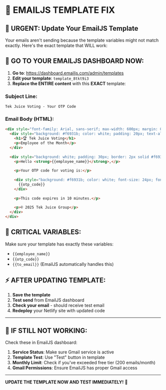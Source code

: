 # 🔧 EMAILJS TEMPLATE FIX

## 🚨 URGENT: Update Your EmailJS Template

Your emails aren't sending because the template variables might not match exactly. Here's the exact template that WILL work:

## 📧 GO TO YOUR EMAILJS DASHBOARD NOW:

1. **Go to**: https://dashboard.emailjs.com/admin/templates
2. **Edit your template**: `template_8tkt9i3`
3. **Replace the ENTIRE content** with this **EXACT** template:

### **Subject Line:**
```
Tek Juice Voting - Your OTP Code
```

### **Email Body (HTML):**
```html
<div style="font-family: Arial, sans-serif; max-width: 600px; margin: 0 auto;">
  <div style="background: #f6931b; color: white; padding: 20px; text-align: center;">
    <h1>🏆 Tek Juice Voting</h1>
    <p>Employee of the Month</p>
  </div>
  
  <div style="background: white; padding: 30px; border: 2px solid #f6931b;">
    <p>Hello <strong>{{employee_name}}</strong>,</p>
    
    <p>Your OTP code for voting is:</p>
    
    <div style="background: #f6931b; color: white; font-size: 24px; font-weight: bold; text-align: center; padding: 15px; margin: 20px 0;">
      {{otp_code}}
    </div>
    
    <p>This code expires in 10 minutes.</p>
    
    <p>© 2025 Tek Juice Group</p>
  </div>
</div>
```

## 🎯 CRITICAL VARIABLES:
Make sure your template has exactly these variables:
- `{{employee_name}}` 
- `{{otp_code}}`
- `{{to_email}}` (EmailJS automatically handles this)

## ⚡ AFTER UPDATING TEMPLATE:

1. **Save the template**
2. **Test send** from EmailJS dashboard
3. **Check your email** - should receive test email
4. **Redeploy** your Netlify site with updated code

---

## 🔧 IF STILL NOT WORKING:

Check these in EmailJS dashboard:
1. **Service Status**: Make sure Gmail service is active
2. **Template Test**: Use "Test" button in template
3. **Monthly Limit**: Check if you've exceeded free tier (200 emails/month)
4. **Gmail Permissions**: Ensure EmailJS has proper Gmail access

---

**UPDATE THE TEMPLATE NOW AND TEST IMMEDIATELY!** 🚀